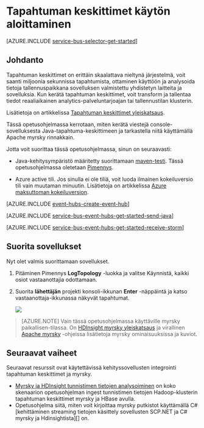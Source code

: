 <properties
    pageTitle="Tapahtuman keskittimet kanssa Apache myrsky Java-aloittaminen | Microsoft Azure"
    description="Katso tämä opetusohjelma Azure tapahtuman solmukohdat käytön aloittaminen Java tapahtumat lähettämiseen ja vastaanottamiseen ne Apache myrsky-klusterin."
    services="event-hubs"
    documentationCenter=""
    authors="fsautomata"
    manager="timlt"
    editor=""/>

<tags
    ms.service="event-hubs"
    ms.workload="na"
    ms.tgt_pltfrm="na"
    ms.devlang="na"
    ms.topic="article"
    ms.date="09/06/2016"
    ms.author="sethm"/>

# <a name="get-started-with-event-hubs"></a>Tapahtuman keskittimet käytön aloittaminen

[AZURE.INCLUDE [service-bus-selector-get-started](../../includes/service-bus-selector-get-started.md)]

## <a name="introduction"></a>Johdanto

Tapahtuman keskittimet on erittäin skaalattava nieltynä järjestelmä, voit saanti miljoonia sekunnissa tapahtumista, ottaminen käyttöön ja analysoida tietoja tallennuspaikkana sovelluksen valmistettu yhdistetyn laitteita ja sovelluksia. Kun kerätä tapahtuman keskittimet, voit transform ja tallentaa tiedot reaaliaikainen analytics-palveluntarjoajan tai tallennustilan klusterin.

Lisätietoja on artikkelissa [Tapahtuman keskittimet yleiskatsaus][].

Tässä opetusohjelmassa kerrotaan, miten kerätä viestejä console-sovelluksesta Java-tapahtuma-keskittimeen ja tarkastella niitä käyttämällä Apache myrsky rinnakkain.

Jotta voit suorittaa tässä opetusohjelmassa, sinun on seuraavasti:

+ Java-kehitysympäristö määritetty suorittamaan [maven-testi](http://maven.apache.org/). Tässä opetusohjelmassa oletetaan [Pimennys](https://www.eclipse.org/).

+ Azure active tili. Jos sinulla ei ole tiliä, voit luoda ilmainen kokeiluversio tili vain muutaman minuutin. Lisätietoja on artikkelissa [Azure maksuttoman kokeiluversion](https://azure.microsoft.com/pricing/free-trial/).

[AZURE.INCLUDE [event-hubs-create-event-hub](../../includes/event-hubs-create-event-hub.md)]

[AZURE.INCLUDE [service-bus-event-hubs-get-started-send-java](../../includes/service-bus-event-hubs-get-started-send-java.md)]


[AZURE.INCLUDE [service-bus-event-hubs-get-started-receive-storm](../../includes/service-bus-event-hubs-get-started-receive-storm.md)]

## <a name="run-the-applications"></a>Suorita sovellukset

Nyt olet valmis suorittamaan sovellukset.

1.  Pitäminen Pimennys **LogTopology** -luokka ja valitse Käynnistä, kaikki osiot vastaanottajia odottamaan.

2.  Suorita **lähettäjän** projekti konsoli-ikkunan **Enter** -näppäintä ja katso vastaanottaja-ikkunassa näkyvät tapahtumat.

    ![][22]

> [AZURE.NOTE] Vain tässä opetusohjelmassa käyttäville myrsky paikallisen-tilassa. On [HDInsight myrsky yleiskatsaus][] ja virallinen [Apache myrsky][] -ohjeissa lisätietoja myrsky ominaisuuksissa ja kuviot.

## <a name="next-steps"></a>Seuraavat vaiheet

Seuraavat resurssit ovat käytettävissä kehityssovellusten integrointi tapahtuman keskittimet ja myrsky.

- [Myrsky ja HDInsight tunnistimen tietojen analysoiminen] on koko skenaarion opetusohjelman ingest tunnistimen tietojen Hadoop-klusterin tapahtuman keskittimet myrsky ja HBase avulla.
- Opetusohjelma siitä, miten voit kirjoittaa myrsky putkistot käyttämällä C# [kehittäminen streaming tietojen käsittely sovellusten SCP.NET ja C# myrsky ja Hdinsightista][] on.

<!-- Images. -->
[22]: ./media/event-hubs-java-storm-getstarted/receive-storm2.png

<!-- Links -->
[Azure classic portal]: https://manage.windowsazure.com/
[Event Processor Host]: https://www.nuget.org/packages/Microsoft.Azure.ServiceBus.EventProcessorHost
[Tapahtuman keskittimet yleiskatsaus]: event-hubs-overview.md

[Apache myrsky]: https://storm.incubator.apache.org
[HDInsight myrsky yleiskatsaus]: ../hdinsight/hdinsight-storm-overview.md
[Myrsky ja HDInsight tunnistimen tietojen analysoiminen]: ../hdinsight/hdinsight-storm-sensor-data-analysis.md
[Kehittää streaming tietojen käsittely sovellusten SCP.NET ja C# myrsky ja Hdinsightiin]: ../hdinsight/hdinsight-storm-develop-csharp-visual-studio-topology.md
 